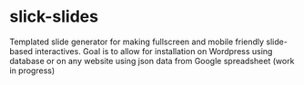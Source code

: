 # slick-slides
Templated slide generator for making fullscreen and mobile friendly slide-based interactives. Goal is to allow for installation on Wordpress using database or on any website using json data from Google spreadsheet (work in progress)
